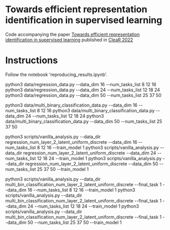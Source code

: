 # Towards efficient representation identification in supervised learning
Code accompanying the paper [Towards efficient representation identification in supervised learning](https://openreview.net/forum?id=7UwoSnMDXWE) published in [CleaR 2022](https://www.cclear.cc/2022)

# Instructions

Follow the notebook 'reproducing_results.ipynb'.


python3 data/regression_data.py --data_dim 16 --num_tasks_list 8 12 16
python3 data/regression_data.py --data_dim 24 --num_tasks_list 12 18 24
python3 data/regression_data.py --data_dim 50 --num_tasks_list 25 37 50

python3 data/multi_binary_classification_data.py --data_dim 16 --num_tasks_list 8 12 16
python3 data/multi_binary_classification_data.py --data_dim 24 --num_tasks_list 12 18 24
python3 data/multi_binary_classification_data.py --data_dim 50 --num_tasks_list 25 37 50


python3 scripts/vanilla_analysis.py --data_dir regression_num_layer_2_latent_uniform_discrete --data_dim 16 --num_tasks_list 8 12 16 --train_model 1
python3 scripts/vanilla_analysis.py --data_dir regression_num_layer_2_latent_uniform_discrete --data_dim 24 --num_tasks_list 12 18 24 --train_model 1
python3 scripts/vanilla_analysis.py --data_dir regression_num_layer_2_latent_uniform_discrete --data_dim 50 --num_tasks_list 25 37 50 --train_model 1

python3 scripts/vanilla_analysis.py --data_dir multi_bin_classification_num_layer_2_latent_uniform_discrete --final_task 1 --data_dim 16 --num_tasks_list 8 12 16 --train_model 1
python3 scripts/vanilla_analysis.py --data_dir multi_bin_classification_num_layer_2_latent_uniform_discrete --final_task 1 --data_dim 24 --num_tasks_list 12 18 24 --train_model 1
python3 scripts/vanilla_analysis.py --data_dir multi_bin_classification_num_layer_2_latent_uniform_discrete --final_task 1 --data_dim 50 --num_tasks_list 25 37 50 --train_model 1
